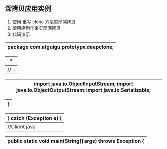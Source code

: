 ## 深拷贝应用实例

1.  使用 重写 clone 方法实现深拷贝
2.  使用序列化来实现深拷贝
3.  代码演示

| package com.atguigu.prototype.deepclone; |
| --- |

| * |
| --- |
| //... |

| import java.io.ObjectInputStream; import java.io.ObjectOutputStream; import java.io.Serializable; |
| --- |

| } |
| --- |

| } catch (Exception e) { |
| --- |
| //Client.java |

| public static void main(String[] args) throws Exception { |
| --- |